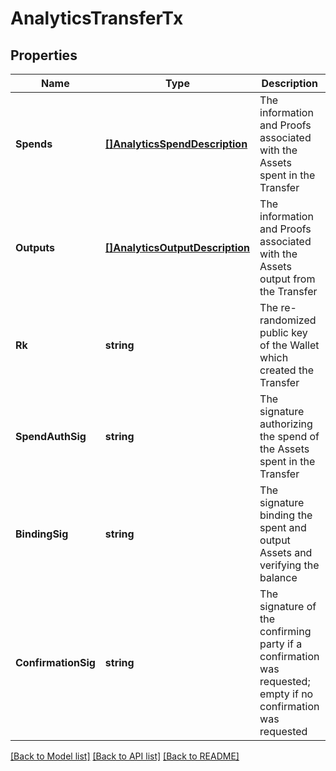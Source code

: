 # AnalyticsTransferTx

## Properties
Name | Type | Description | Notes
------------ | ------------- | ------------- | -------------
**Spends** | [**[]AnalyticsSpendDescription**](AnalyticsSpendDescription.md) | The information and Proofs associated with the Assets spent in the Transfer | [optional] 
**Outputs** | [**[]AnalyticsOutputDescription**](AnalyticsOutputDescription.md) | The information and Proofs associated with the Assets output from the Transfer | [optional] 
**Rk** | **string** | The re-randomized public key of the Wallet which created the Transfer | [optional] 
**SpendAuthSig** | **string** | The signature authorizing the spend of the Assets spent in the Transfer | [optional] 
**BindingSig** | **string** | The signature binding the spent and output Assets and verifying the balance | [optional] 
**ConfirmationSig** | **string** | The signature of the confirming party if a confirmation was requested; empty if no confirmation was requested | [optional] 

[[Back to Model list]](../README.md#documentation-for-models) [[Back to API list]](../README.md#documentation-for-api-endpoints) [[Back to README]](../README.md)


